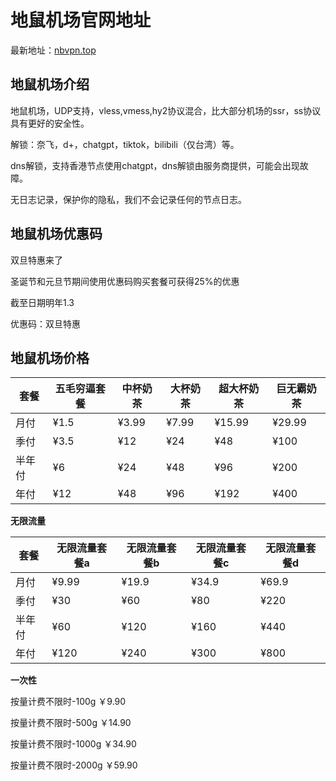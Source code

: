 # 地鼠机场官网地址

最新地址：[nbvpn.top](https://nbvpn.top/#/register?code=KPL0DDdJ)

## 地鼠机场介绍

地鼠机场，UDP支持，vless,vmess,hy2协议混合，比大部分机场的ssr，ss协议具有更好的安全性。

解锁：奈飞，d+，chatgpt，tiktok，bilibili（仅台湾）等。

dns解锁，支持香港节点使用chatgpt，dns解锁由服务商提供，可能会出现故障。

无日志记录，保护你的隐私，我们不会记录任何的节点日志。

## 地鼠机场优惠码

双旦特惠来了

圣诞节和元旦节期间使用优惠码购买套餐可获得25%的优惠

截至日期明年1.3

优惠码：双旦特惠

## 地鼠机场价格

|套餐|五毛穷逼套餐|中杯奶茶|大杯奶茶|超大杯奶茶|巨无霸奶茶|
|----|----|----|----|----|----|
|月付|¥1.5|¥3.99|¥7.99|¥15.99|¥29.99|
|季付|¥3.5|¥12|¥24|¥48|¥100|
|半年付|¥6|¥24|¥48|¥96|¥200|
|年付|¥12|¥48|¥96|¥192|¥400|

**无限流量**

|套餐|无限流量套餐a|无限流量套餐b|无限流量套餐c|无限流量套餐d|
|----|----|----|----|----|
|月付|¥9.99|¥19.9|¥34.9|¥69.9|
|季付|¥30|¥60|¥80|¥220|
|半年付|¥60|¥120|¥160|¥440|
|年付|¥120|¥240|¥300|¥800|

**一次性**

按量计费不限时-100g ￥9.90

按量计费不限时-500g ￥14.90

按量计费不限时-1000g ￥34.90

按量计费不限时-2000g ￥59.90
